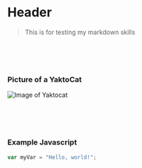 # Header

> This is for testing my markdown skills

<br/>
<br/>
<br/>

### Picture of a YaktoCat

![Image of Yaktocat](https://octodex.github.com/images/yaktocat.png)

<br/>
<br/>
<br/>

### Example Javascript
``` javascript
var myVar = "Hello, world!";
```

